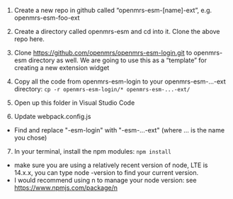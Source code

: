 1. Create a new repo in github called “openmrs-esm-[name]-ext”, e.g. openmrs-esm-foo-ext

2. Create a directory called openmrs-esm and cd into it. Clone the above repo here.

3. Clone https://github.com/openmrs/openmrs-esm-login.git to openmrs-esm directory as well. We are going to use this as a “template” for creating a new extension widget

4. Copy all the code from openmrs-esm-login to your openmrs-esm-...-ext directory: ``` cp -r openmrs-esm-login/* openmrs-esm-...-ext/ ```

5. Open up this folder in Visual Studio Code

6. Update webpack.config.js
- Find and replace "-esm-login" with "-esm-...-ext" (where ... is the name you chose)

7. In your terminal, install the npm modules: 
``` npm install ```
- make sure you are using a relatively recent version of node, LTE is 14.x.x, you can type node -version to find your current version.
- I would recommend using n to manage your node version: see https://www.npmjs.com/package/n

